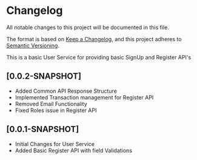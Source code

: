 <!-- markdownlint-disable-file no-duplicate-header -->

# Changelog

All notable changes to this project will be documented in this file.

The format is based on [Keep a Changelog](https://keepachangelog.com/en/1.0.0/),
and this project adheres to [Semantic Versioning](https://semver.org/spec/v2.0.0.html).

This is a basic User Service for providing basic SignUp and Register API's

## [0.0.2-SNAPSHOT]
- Added Common API Response Structure
- Implemented Transaction management for Register API
- Removed Email Functionality
- Fixed Roles issue in Register API

## [0.0.1-SNAPSHOT]
- Initial Changes for User Service
- Added Basic Register API with field Validations
